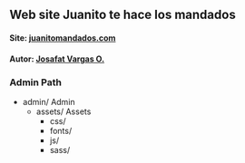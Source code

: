## Web site Juanito te hace los mandados 
#### Site: [juanitomandados.com](http://juanitomandados.com)
#### Autor: [Josafat Vargas O.](http://josdeveloper.com)

### Admin Path

- admin/ Admin
  - assets/ Assets
    - css/
    - fonts/
    - js/
    - sass/


